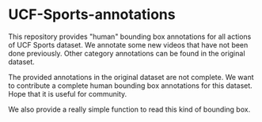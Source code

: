 UCF-Sports-annotations
======================

This repository provides "human" bounding box annotations for all actions of UCF Sports dataset. We annotate some new videos that have not been done previously. Other category annotations can be found in the original dataset. 

The provided annotations in the original dataset are not complete. We want to contribute a complete human bounding box annotations for this dataset. Hope that it is useful for community.

We also provide a really simple function to read this kind of bounding box.
